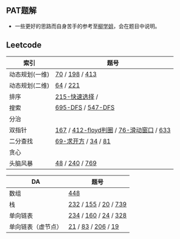 ## PAT题解
* 一些更好的思路而自身苦手的参考至[柳学姐](https://github.com/liuchuo/PAT)，会在题目中说明。
## Leetcode
| 索引 | 题号 |
| --- | --- |
| 动态规划(一维) | [70](https://github.com/tsunemori-akane/Leetcode-PAT/tree/master/leetcode/0070) / [198](https://github.com/tsunemori-akane/Leetcode-PAT/tree/master/leetcode/0198) / [413](https://github.com/tsunemori-akane/Leetcode-PAT/tree/master/leetcode/0413) |
| 动态规划(二维) | [64](https://github.com/tsunemori-akane/Leetcode-PAT/tree/master/leetcode/0064) / [221](https://github.com/tsunemori-akane/Leetcode-PAT/tree/master/leetcode/0221) |
| 排序 | [215-快速选择](https://github.com/tsunemori-akane/Leetcode-PAT/tree/master/leetcode/0215) / []() |
| 搜索 | [695-DFS](https://github.com/tsunemori-akane/Leetcode-PAT/tree/master/leetcode/0695) / [547-DFS](https://github.com/tsunemori-akane/Leetcode-PAT/tree/master/leetcode/0547) |
| 分治 | []() |
| 双指针 | [167](https://github.com/tsunemori-akane/Leetcode-PAT/blob/master/leetcode/0167.cpp) / [412-floyd判圈](https://github.com/tsunemori-akane/Leetcode-PAT/tree/master/leetcode/0142) / [76-滑动窗口](https://github.com/tsunemori-akane/Leetcode-PAT/blob/master/leetcode/0076.cpp) / [633](https://github.com/tsunemori-akane/Leetcode-PAT/tree/master/leetcode/0633) |
| 二分查找 | [69-求开方](https://github.com/tsunemori-akane/Leetcode-PAT/tree/master/leetcode/0069) / [34](https://github.com/tsunemori-akane/Leetcode-PAT/tree/master/leetcode/0034) / [81](https://github.com/tsunemori-akane/Leetcode-PAT/tree/master/leetcode/0081) |
| 贪心 | []()  []() |
| 头脑风暴 | [48](https://github.com/tsunemori-akane/Leetcode-PAT/tree/master/leetcode/0048) / [240](https://github.com/tsunemori-akane/Leetcode-PAT/tree/master/leetcode/0240) / [769](https://github.com/tsunemori-akane/Leetcode-PAT/blob/master/leetcode/0769.cpp) |


| DA | 题号 |
| --- | --- |
| 数组 | [448](https://github.com/tsunemori-akane/Leetcode-PAT/tree/master/leetcode/0448) |
| 栈 | [232](https://github.com/tsunemori-akane/Leetcode-PAT/tree/master/leetcode/0232) / [155](https://github.com/tsunemori-akane/Leetcode-PAT/tree/master/leetcode/155) / [20](https://github.com/tsunemori-akane/Leetcode-PAT/tree/master/leetcode/0020) / [739](https://github.com/tsunemori-akane/Leetcode-PAT/tree/master/leetcode/0739)|
| 单向链表 |[234](https://github.com/tsunemori-akane/Leetcode-PAT/tree/master/leetcode/0234) / [160](https://github.com/tsunemori-akane/Leetcode-PAT/tree/master/leetcode/0160) / [24](https://github.com/tsunemori-akane/Leetcode-PAT/blob/master/leetcode/0024/0024.cpp) / [328](https://github.com/tsunemori-akane/Leetcode-PAT/tree/master/leetcode/0328)|
| 单向链表（虚节点） | [21](https://github.com/tsunemori-akane/Leetcode-PAT/tree/master/leetcode/0021) / [83](https://github.com/tsunemori-akane/Leetcode-PAT/tree/master/leetcode/0083) / [206](https://github.com/tsunemori-akane/Leetcode-PAT/tree/master/leetcode/0206) / [19](https://github.com/tsunemori-akane/Leetcode-PAT/tree/master/leetcode/0019) |
